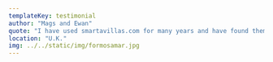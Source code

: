 ```yaml
---
templateKey: testimonial
author: "Mags and Ewan"
quote: "I have used smartavillas.com for many years and have found them very helpful reliable and honest. Normally we rent 2 bedroom apartments and have always been happy with the apartment allocated. Anytime I have contacted them about minor issues the have always been dealt with promptly. I would recommend the apartments on offer from this company."
location: "U.K."
img: ../../static/img/formosamar.jpg
---
```


